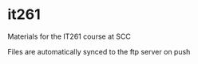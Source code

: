 # it261

Materials for the IT261 course at SCC

Files are automatically synced to the ftp server on push
